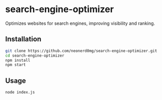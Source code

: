 # search-engine-optimizer

Optimizes websites for search engines, improving visibility and ranking.

## Installation

```bash
git clone https://github.com/neonerd0mg/search-engine-optimizer.git
cd search-engine-optimizer
npm install
npm start
```

## Usage
```bash
node index.js
```
